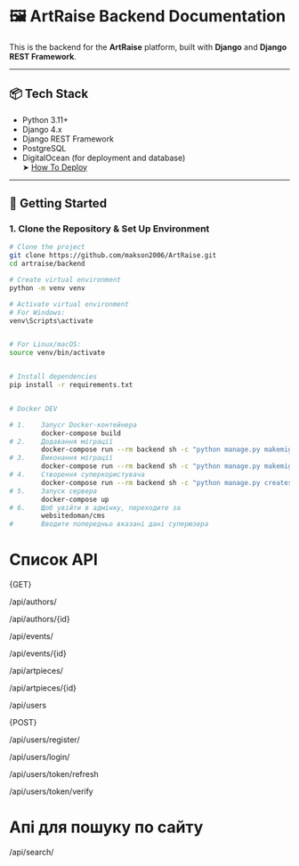 # 🖼️ ArtRaise Backend Documentation

This is the backend for the **ArtRaise** platform, built with **Django** and **Django REST Framework**.

---

## 📦 Tech Stack

- Python 3.11+
- Django 4.x
- Django REST Framework
- PostgreSQL
- DigitalOcean (for deployment and database)  
  ➤ [How To Deploy](https://www.digitalocean.com/community/tutorials/how-to-deploy-django-to-app-platform#step-4-mdash-deploying-to-digitalocean-with-app-platform)

---

## 🚀 Getting Started

### 1. Clone the Repository & Set Up Environment

```bash
# Clone the project
git clone https://github.com/makson2006/ArtRaise.git
cd artraise/backend

# Create virtual environment
python -m venv venv

# Activate virtual environment
# For Windows:
venv\Scripts\activate
``` 
```bash

# For Linux/macOS:
source venv/bin/activate
``` 
```bash

# Install dependencies
pip install -r requirements.txt
``` 

```bash

# Docker DEV

# 1.    Запуcr Docker-контейнера
        docker-compose build
# 2.    Додавання міграції
        docker-compose run --rm backend sh -c "python manage.py makemigrations --settings=project.settings.dev"
# 3.    Виконання міграції
        docker-compose run --rm backend sh -c "python manage.py makemigrations --settings=project.settings.dev"
# 4.    Створення суперкористувача
        docker-compose run --rm backend sh -c "python manage.py createsuperuser --settings=project.settings.dev"
# 5.    Запуск сервера
        docker-compose up
# 6.    Щоб увійти в адмінку, переходитe за 
        websitedoman/cms
#       Вводите попередньо вказані дані суперюзера

``` 

# Список API
{GET}

/api/authors/       

/api/authors/{id}

/api/events/

/api/events/{id}

/api/artpieces/

/api/artpieces/{id}

/api/users

{POST}

/api/users/register/

/api/users/login/

/api/users/token/refresh

/api/users/token/verify

# Апі для пошуку по сайту

/api/search/



